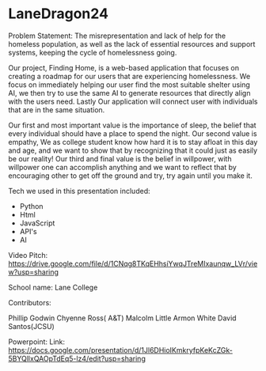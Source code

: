 # LaneDragon24
Problem Statement: The misrepresentation and lack of help for the homeless population, as well as the lack of essential resources and support systems, keeping the cycle of homelessness going.

Our project, Finding Home, is a web-based application that focuses on creating a roadmap for our users that are experiencing homelessness. We focus on immediately helping our user find the most suitable shelter using AI, we then try to use the same AI to generate resources that directly align with the users need. Lastly Our application will connect user with individuals that are in the same situation.

Our first and most important value is the importance of sleep, the belief that every individual should have a place to spend the night. Our second value is empathy, We as college student know how hard it is to stay afloat in this day and age, and we want to show that by recognizing that it could just as easily be our reality! Our third and final value is the belief in willpower, with willpower one can accomplish anything and we want to reflect that by encouraging other to get off the ground and try, try again until you make it.

Tech we used in this presentation included:
- Python
- Html
- JavaScript
- API's
- AI

Video Pitch: https://drive.google.com/file/d/1CNqg8TKqEHhsiYwqJTreMIxaunqw_LVr/view?usp=sharing 


School name:
Lane College

Contributors:

Phillip Godwin
Chyenne Ross( A&T)
Malcolm Little
Armon White
David Santos(JCSU)

Powerpoint:
Link: https://docs.google.com/presentation/d/1Jl6DHioIKmkryfpKeKcZGk-5BYQllxQAOpTdEq5-lz4/edit?usp=sharing




